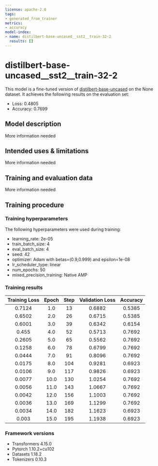 ```yaml
---
license: apache-2.0
tags:
- generated_from_trainer
metrics:
- accuracy
model-index:
- name: distilbert-base-uncased__sst2__train-32-2
  results: []
---
```


<!-- This model card has been generated automatically according to the information the Trainer had access to. You
should probably proofread and complete it, then remove this comment. -->

# distilbert-base-uncased__sst2__train-32-2

This model is a fine-tuned version of [distilbert-base-uncased](https://huggingface.co/distilbert-base-uncased) on the None dataset.
It achieves the following results on the evaluation set:
- Loss: 0.4805
- Accuracy: 0.7699

## Model description

More information needed

## Intended uses & limitations

More information needed

## Training and evaluation data

More information needed

## Training procedure

### Training hyperparameters

The following hyperparameters were used during training:
- learning_rate: 2e-05
- train_batch_size: 4
- eval_batch_size: 4
- seed: 42
- optimizer: Adam with betas=(0.9,0.999) and epsilon=1e-08
- lr_scheduler_type: linear
- num_epochs: 50
- mixed_precision_training: Native AMP

### Training results

| Training Loss | Epoch | Step | Validation Loss | Accuracy |
|:-------------:|:-----:|:----:|:---------------:|:--------:|
| 0.7124        | 1.0   | 13   | 0.6882          | 0.5385   |
| 0.6502        | 2.0   | 26   | 0.6715          | 0.5385   |
| 0.6001        | 3.0   | 39   | 0.6342          | 0.6154   |
| 0.455         | 4.0   | 52   | 0.5713          | 0.7692   |
| 0.2605        | 5.0   | 65   | 0.5562          | 0.7692   |
| 0.1258        | 6.0   | 78   | 0.6799          | 0.7692   |
| 0.0444        | 7.0   | 91   | 0.8096          | 0.7692   |
| 0.0175        | 8.0   | 104  | 0.9281          | 0.6923   |
| 0.0106        | 9.0   | 117  | 0.9826          | 0.6923   |
| 0.0077        | 10.0  | 130  | 1.0254          | 0.7692   |
| 0.0056        | 11.0  | 143  | 1.0667          | 0.7692   |
| 0.0042        | 12.0  | 156  | 1.1003          | 0.7692   |
| 0.0036        | 13.0  | 169  | 1.1299          | 0.7692   |
| 0.0034        | 14.0  | 182  | 1.1623          | 0.6923   |
| 0.003         | 15.0  | 195  | 1.1938          | 0.6923   |


### Framework versions

- Transformers 4.15.0
- Pytorch 1.10.2+cu102
- Datasets 1.18.2
- Tokenizers 0.10.3

